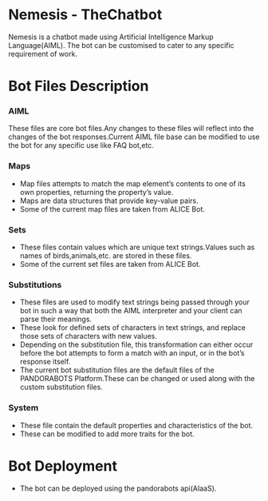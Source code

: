 # Nemesis - TheChatbot

Nemesis is a chatbot made using Artificial Intelligence Markup Language(AIML).
The bot can be customised to cater to any specific requirement of work.

 # Bot Files Description
 
 ### AIML
 These files are core bot files.Any changes to these files will reflect into the changes of the bot responses.Current AIML file base can be modified to use the bot for any specific use like FAQ bot,etc.
 
 ### Maps
 -  Map files attempts to match the map element’s contents to one of its own properties, returning the property’s value. 
 -  Maps are data structures that provide key-value pairs.
 -  Some of the current map files are taken from ALICE Bot.
 ### Sets
- These files contain values which are unique text strings.Values such as names of birds,animals,etc. are stored in these files.
- Some of the current set files are taken from ALICE Bot.
 ### Substitutions
 - These files are used to modify text strings being passed through your bot in such a way that both the AIML interpreter and your client can parse their meanings.
 - These look for defined sets of characters in text strings, and replace those sets of characters with new values.
 - Depending on the substitution file, this transformation can either occur before the bot attempts to form a match with an input, or in the bot’s response itself.
 - The current bot substitution files are the default files of the PANDORABOTS Platform.These can be changed or used along with the custom substitution files.
 ### System
- These file contain the default properties and characteristics of the bot.
- These can be modified to add more traits for the bot.
# Bot Deployment
 
- The bot can be deployed using the pandorabots api(AIaaS).
